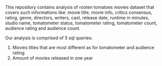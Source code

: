 This repository contains analysis of rooten tomatoes movies dataset that covers such informations like: 
movie title, movie info, critics consensus, rating, genre, directors, writers, cast, release date, runtime in minutes, 
studio name, tomatometer status, tomatometer rating, tomatometer count, audience rating and audience count. 

Our analysis is comprised of 5 sql queries:

1.  Movies titles that are most different as for tomatometer and audience rating
2.  Amount of movies released in one year 
